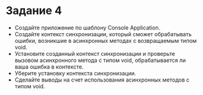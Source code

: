 ﻿# Задание 4
 * Создайте  приложение  по  шаблону  Console  Application.
 * Создайте  контекст  синхронизации, который  сможет  обрабатывать  ошибки,
 возникшие  в  асинхронных  методах  с  возвращаемым типом void.
 * Установите созданный контекст синхронизации
 и проверьте вызовом асинхронного метода с типом void,
 обрабатывается ли ваша ошибка в контексте. 
 * Уберите установку контекста синхронизации. 
 * Сделайте выводы на счет использования асинхронных методов с типом void.